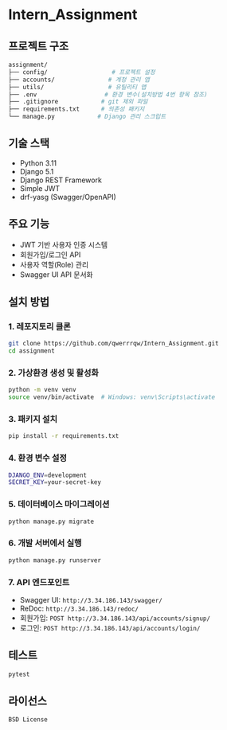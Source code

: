 # Intern_Assignment

## 프로젝트 구조
```bash
assignment/
├── config/                  # 프로젝트 설정
├── accounts/               # 계정 관리 앱
├── utils/                  # 유틸리티 앱
├── .env                   # 환경 변수(설치방법 4번 항목 참조)
├── .gitignore            # git 제외 파일
├── requirements.txt      # 의존성 패키지
└── manage.py            # Django 관리 스크립트
```

## 기술 스택
- Python 3.11
- Django 5.1
- Django REST Framework
- Simple JWT
- drf-yasg (Swagger/OpenAPI)

## 주요 기능
- JWT 기반 사용자 인증 시스템
- 회원가입/로그인 API
- 사용자 역할(Role) 관리
- Swagger UI API 문서화

## 설치 방법

### 1. 레포지토리 클론
```bash
git clone https://github.com/qwerrrqw/Intern_Assignment.git
cd assignment
```

### 2. 가상환경 생성 및 활성화
```bash
python -m venv venv
source venv/bin/activate  # Windows: venv\Scripts\activate
```

### 3. 패키지 설치
```bash
pip install -r requirements.txt
```

### 4. 환경 변수 설정
```bash
DJANGO_ENV=development
SECRET_KEY=your-secret-key
```

### 5. 데이터베이스 마이그레이션
```bash
python manage.py migrate
```

### 6. 개발 서버에서 실행
```bash
python manage.py runserver
```

### 7. API 엔드포인트
- Swagger UI: `http://3.34.186.143/swagger/`
- ReDoc: `http://3.34.186.143/redoc/`
- 회원가입: `POST http://3.34.186.143/api/accounts/signup/`
- 로그인: `POST http://3.34.186.143/api/accounts/login/`



## 테스트
```bash
pytest
```

## 라이선스
```bash
BSD License
```